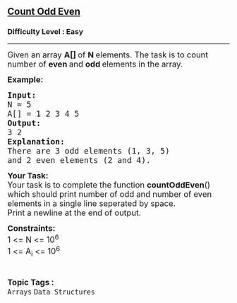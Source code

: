 <h2><a href="https://practice.geeksforgeeks.org/problems/count-odd-even/1?page=2&difficulty[]=0&difficulty[]=1&difficulty[]=2&sortBy=difficulty">Count Odd Even</a></h2><h3>Difficulty Level : Easy</h3><hr><div class="problems_problem_content__Xm_eO"><p><span style="font-size:18px">Given an array <strong>A[]&nbsp;</strong>of <strong>N </strong>elements. The task is to count number of <strong>even </strong>and <strong>odd </strong>elements in the array.</span></p>

<p><span style="font-size:18px"><strong>Example:</strong></span></p>

<pre><span style="font-size:18px"><strong>Input:</strong>
N = 5
A[] = 1 2 3 4 5
<strong>Output:
</strong>3 2
<strong>Explanation:
</strong>There are 3 odd elements (1, 3, 5)
and 2 even elements (2 and 4).</span></pre>

<p><span style="font-size:18px"><strong>Your Task:</strong><br>
Your task is to complete the function <strong>countOddEven</strong>() which should print number of odd and number of even elements in a single line seperated by space.<br>
Print a newline at the end of output.</span></p>

<p><span style="font-size:18px"><strong>Constraints:</strong><br>
1 &lt;= N &lt;= 10<sup>6</sup><br>
1 &lt;= A<sub>i</sub> &lt;= 10<sup>6</sup></span></p>
</div><br><p><span style=font-size:18px><strong>Topic Tags : </strong><br><code>Arrays</code>&nbsp;<code>Data Structures</code>&nbsp;